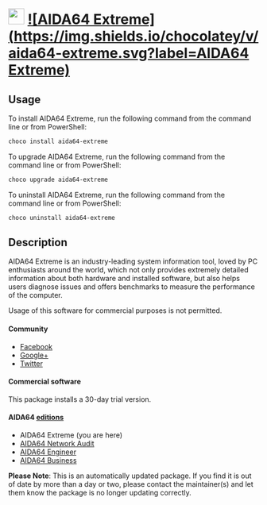 ﻿# <img src="https://cdn.jsdelivr.net/gh/mkevenaar/chocolatey-packages@262e3148b0ba248ae30cb14e38416a5a6778ebc8/icons/aida64-extreme.png" width="32" height="32"/> [![AIDA64 Extreme](https://img.shields.io/chocolatey/v/aida64-extreme.svg?label=AIDA64 Extreme)](https://chocolatey.org/packages/aida64-extreme)

## Usage
To install AIDA64 Extreme, run the following command from the command line or from PowerShell:
```powershell
choco install aida64-extreme
```

To upgrade AIDA64 Extreme, run the following command from the command line or from PowerShell:
```powershell
choco upgrade aida64-extreme
```

To uninstall AIDA64 Extreme, run the following command from the command line or from PowerShell:
```powershell
choco uninstall aida64-extreme
```

## Description
AIDA64 Extreme is an industry-leading system information tool, loved by PC enthusiasts around the world, which not only provides extremely detailed information about both hardware and installed software, but also helps users diagnose issues and offers benchmarks to measure the performance of the computer.

Usage of this software for commercial purposes is not permitted.

#### Community
* [Facebook](https://www.facebook.com/AIDA64)
* [Google+](https://plus.google.com/+aida64)
* [Twitter](https://twitter.com/FinalWire)

#### Commercial software
This package installs a 30-day trial version.

#### AIDA64 [editions](http://www.aida64.com/compare-aida64-features)
* AIDA64 Extreme (you are here)
* [AIDA64 Network Audit](https://chocolatey.org/packages/aida64-networkaudit)
* [AIDA64 Engineer](https://chocolatey.org/packages/aida64-engineer)
* [AIDA64 Business](https://chocolatey.org/packages/aida64-business)

**Please Note**: This is an automatically updated package. If you find it is
out of date by more than a day or two, please contact the maintainer(s) and
let them know the package is no longer updating correctly.


